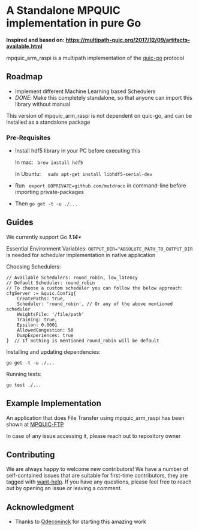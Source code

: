 # A Standalone MPQUIC implementation in pure Go

**Inspired and based on: https://multipath-quic.org/2017/12/09/artifacts-available.html**

mpquic_arm_raspi is a multipath implementation of the [quic-go](https://github.com/lucas-clemente/quic-go) protocol

## Roadmap
- Implement different Machine Learning based Schedulers
- _DONE_: Make this completely standalone, so that anyone can import this library without manual

This version of mpquic_arm_raspi is not dependent on quic-go, and can be installed as a standalone package

### Pre-Requisites

- Install hdf5 library in your PC before executing this 
	
	In mac: ` brew install hdf5`
	
	In Ubuntu: 	`  sudo apt-get install libhdf5-serial-dev`


- Run ` export GOPRIVATE=github.com/mutdroco` in command-line before importing private-packages

- Then `go get -t -u ./...`

## Guides

We currently support Go **_1.14+_**

Essential Environment Variables: `OUTPUT_DIR="ABSOLUTE_PATH_TO_OUTPUT_DIR` is needed for 
scheduler implementation in native application

Choosing Schedulers:

    // Available Schedulers: round_robin, low_latency
    // Default Scheduler: round_robin
    // To choose a custom scheduler you can follow the below approach:
    cfgServer := &quic.Config{
		CreatePaths: true,
		Scheduler: 'round_robin', // Or any of the above mentioned scheduler
		WeightsFile: '/file/path'
		Training: true,
		Epsilon: 0.0001
		AllowedCongestion: 50
		DumpExperiences: true
	}  // If nothing is mentioned round_robin will be default

Installing and updating dependencies:

    go get -t -u ./...

Running tests:

    go test ./...

## Example Implementation

An application that does File Transfer using mpquic_arm_raspi has been shown at [MPQUIC-FTP](https://github.com/mutdroco/mpquic_ftp)

In case of any issue accessing it, please reach out to repository owner

## Contributing

We are always happy to welcome new contributors! We have a number of self-contained issues that are suitable for first-time contributors, they are tagged with [want-help](https://github.com/mutdroco/mpquic_arm_raspi/issues?q=is%3Aopen+is%3Aissue+label%3Awant-help). If you have any questions, please feel free to reach out by opening an issue or leaving a comment.

## Acknowledgment
- Thanks to [Qdeconinck](https://github.com/qdeconinck/mpquic_arm_raspi) for starting this amazing work
